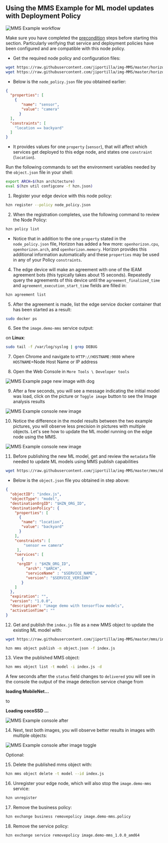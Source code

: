 ## <a id=using-image-mms-pattern></a> Using the MMS Example for ML model updates with Deployment Policy

![MMS Example workflow](MMSExample.png)

Make sure you have completed the [precondition](https://github.com/jiportilla/img-MMS/blob/master/docs/preconditions.md) steps before starting this section. Particularly verifying that service and deployment policies have been configured and are compatible with this node policy.

- Get the required node policy and configuration files:
```bash
wget https://raw.githubusercontent.com/jiportilla/img-MMS/master/horizon/node_policy.json
wget https://raw.githubusercontent.com/jiportilla/img-MMS/master/horizon/hzn.json
```

- Below is the `node_policy.json` file you obtained earlier:

```json
{
  "properties": [
    {
       "name": "sensor",
       "value": "camera"
      }
  ],
  "constraints": [
	"location == backyard"
  ]
}
```
- It provides values for one `property` (`sensor`), that will affect which services get deployed to this edge node, and states one `constraint` (`location`).

Run the following commands to set the environment variables needed by the `object.json` file in your shell:

```bash
export ARCH=$(hzn architecture)
eval $(hzn util configconv -f hzn.json)
```

1. Register your edge device with this node policy:

```bash
hzn register --policy node_policy.json
```

2. When the registration completes, use the following command to review the Node Policy:

```bash
hzn policy list
```

- Notice that in addition to the one `property` stated in the `node_policy.json` file, Horizon has added a few more: `openhorizon.cpu`, `openhorizon.arch`, and `openhorizon.memory`. Horizon provides this additional information automatically and these `properties` may be used in any of your Policy `constraints`.

4. The edge device will make an agreement with one of the IEAM agreement bots (this typically takes about 15 seconds). Repeatedly query the agreements of this device until the `agreement_finalized_time` and `agreement_execution_start_time` fields are filled in:

```bash
hzn agreement list
```

5. After the agreement is made, list the edge service docker container that has been started as a result:

```bash
sudo docker ps
```


6. See the `image.demo-mms` service output:

  on **Linux**:

  ```bash
  sudo tail -f /var/log/syslog | grep DEBUG
  ```

7. Open Chrome and navigate to `HTTP://HOSTNAME:9080` where `HOSTNAME`=Node Host Name or IP address


8. Open the Web Console in `More Tools \ Developer tools`

![MMS Example page](demo.png) new image with dog

9. After a few seconds, you will see a message indicating the initial model was load, click on the picture or `Toggle image` button to see the Image analysis results

![MMS Example console](console1.png) new image

10. Notice the difference in the model results between the two example pictures, you will observe less precision in pictures with multiple objects. Let's see how to update the ML model running on the edge node using the MMS.

![MMS Example console](console1.png) new image


11. Before publishing the new ML model, get and review the `metadata` file needed to update ML models using MMS publish capabilities

```bash
wget https://raw.githubusercontent.com/jiportilla/img-MMS/master/mms/object.json
```

- Below is the `object.json` file you obtained in step above:

```json
{
  "objectID": "index.js",
  "objectType": "model",
  "destinationOrgID": "$HZN_ORG_ID",
  "destinationPolicy": {
    "properties": [
      {
       "name": "location",
       "value": "backyard"
      }
    ],
    "constraints": [
        "sensor == camera"
     ],
    "services": [
       {
	 "orgID" : "$HZN_ORG_ID",
         "arch": "$ARCH",
         "serviceName" : "$SERVICE_NAME",
         "version": "$SERVICE_VERSION"
       }
    ]
  }, 
  "expiration": "",
  "version": "1.0.0",
  "description": "image demo with tensorflow models",
  "activationTime": ""
}
```

12. Get and publish the `index.js` file as a new MMS object to update the existing ML model with:
```bash
wget https://raw.githubusercontent.com/jiportilla/img-MMS/master/mms/index.js

hzn mms object publish -m object.json -f index.js
```

13. View the published MMS object:
```bash
hzn mms object list -t model -i index.js -d
```

A few seconds after the `status` field changes to `delivered` you will see in the console the output of the image detection service change from 

**loading MobileNet...**

to 

**Loading cocoSSD ...**

![MMS Example console after](console2.png)

14. Next, test both images, you will observe better results in images with multiple objects:

![MMS Example console after image toggle](console3.png)


Optional:

15. Delete the published mms object with:
```bash
hzn mms object delete -t model --id index.js
```

16. Unregister your edge node, which will also stop the `image.demo-mms` service:

```bash
hzn unregister
```

17. Remove the business policy:

```bash
hzn exchange business removepolicy image.demo-mms.policy
```

18. Remove the service policy:

```bash
hzn exchange service removepolicy image.demo-mms_1.0.0_amd64
```


